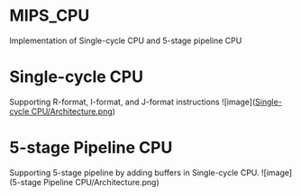 # MIPS_CPU
Implementation of Single-cycle CPU and 5-stage pipeline CPU

# Single-cycle CPU
Supporting R-format, I-format, and J-format instructions
![image]([Single-cycle CPU/Architecture.png](https://github.com/Joey3783/MIPS_CPU/blob/main/Single-cycle%20CPU/Architecture.png))

# 5-stage Pipeline CPU
Supporting 5-stage pipeline by adding buffers in Single-cycle CPU.
![image](5-stage Pipeline CPU/Architecture.png)
